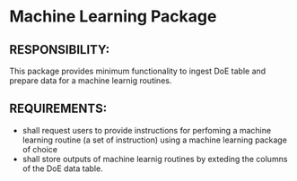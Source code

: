 # Machine Learning Package

## RESPONSIBILITY:
This package provides minimum functionality to ingest DoE table and prepare data for a machine learnig routines.

## REQUIREMENTS:

* shall request users to provide instructions for perfoming a machine learning routine (a set of instruction) using a machine learning package of choice
* shall store outputs of machine learnig routines by exteding the columns of the DoE data table.
